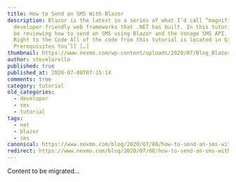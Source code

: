 ```yaml
---
title: How to Send an SMS With Blazor
description: Blazor is the latest in a series of what I’d call “magnificent”
  developer-friendly web frameworks that .NET has built. In this tutorial, we’ll
  be reviewing how to send an SMS using Blazor and the Vonage SMS API. Jump
  Right to the Code All of the code from this tutorial is located in GitHub.
  Prerequisites You’ll […]
thumbnail: https://www.nexmo.com/wp-content/uploads/2020/07/Blog_Blazor_SMS_1200x600.png
author: stevelorello
published: true
published_at: 2020-07-08T07:15:14
comments: true
category: tutorial
old_categories:
  - developer
  - sms
  - tutorial
tags:
  - net
  - blazor
  - sms
canonical: https://www.nexmo.com/blog/2020/07/08/how-to-send-an-sms-with-blazor
redirect: https://www.nexmo.com/blog/2020/07/08/how-to-send-an-sms-with-blazor
---
```

Content to be migrated...